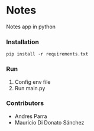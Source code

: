 # Notes
Notes app in python

### Installation

`pip install -r requirements.txt`


### Run 

1. Config env file
2. Run main.py

### Contributors

- Andres Parra
- Mauricio Di Donato Sánchez
